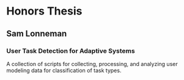 # Honors Thesis
## Sam Lonneman
### User Task Detection for Adaptive Systems
A collection of scripts for collecting, processing, and analyzing user modeling data for classification of task types.